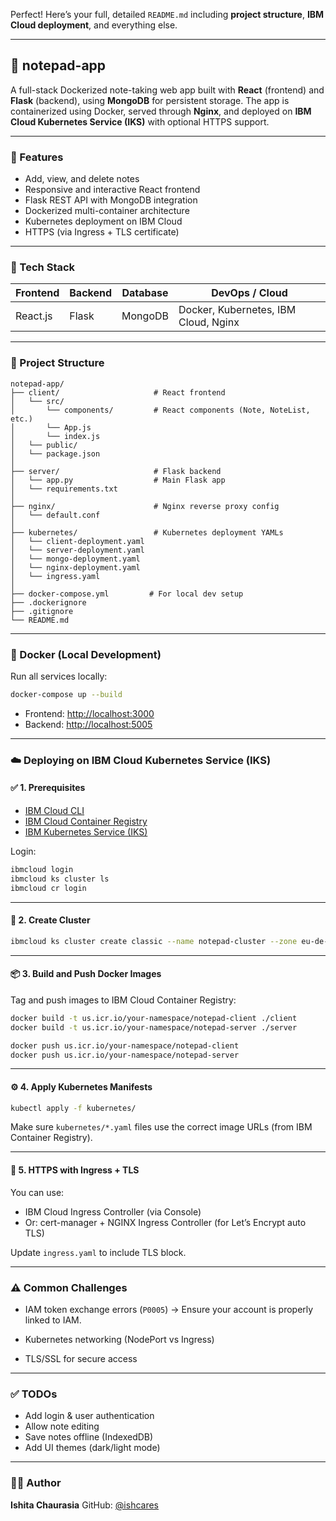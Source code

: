 Perfect! Here’s your full, detailed `README.md` including **project structure**, **IBM Cloud deployment**, and everything else.

---

## 📝 notepad-app

A full-stack Dockerized note-taking web app built with **React** (frontend) and **Flask** (backend), using **MongoDB** for persistent storage. The app is containerized using Docker, served through **Nginx**, and deployed on **IBM Cloud Kubernetes Service (IKS)** with optional HTTPS support.

---

### 📌 Features

* Add, view, and delete notes
* Responsive and interactive React frontend
* Flask REST API with MongoDB integration
* Dockerized multi-container architecture
* Kubernetes deployment on IBM Cloud
* HTTPS (via Ingress + TLS certificate)

---

### 🧱 Tech Stack

| Frontend | Backend | Database | DevOps / Cloud                       |
| -------- | ------- | -------- | ------------------------------------ |
| React.js | Flask   | MongoDB  | Docker, Kubernetes, IBM Cloud, Nginx |

---

### 📂 Project Structure

```
notepad-app/
├── client/                     # React frontend
│   └── src/
│       └── components/         # React components (Note, NoteList, etc.)
│       └── App.js
│       └── index.js
│   └── public/
│   └── package.json
│
├── server/                     # Flask backend
│   └── app.py                  # Main Flask app
│   └── requirements.txt
│
├── nginx/                      # Nginx reverse proxy config
│   └── default.conf
│
├── kubernetes/                 # Kubernetes deployment YAMLs
│   └── client-deployment.yaml
│   └── server-deployment.yaml
│   └── mongo-deployment.yaml
│   └── nginx-deployment.yaml
│   └── ingress.yaml
│
├── docker-compose.yml         # For local dev setup
├── .dockerignore
├── .gitignore
└── README.md
```

---

### 🐳 Docker (Local Development)

Run all services locally:

```bash
docker-compose up --build
```

* Frontend: [http://localhost:3000](http://localhost:3000)
* Backend: [http://localhost:5005](http://localhost:5005)

---

### ☁️ Deploying on IBM Cloud Kubernetes Service (IKS)

#### ✅ 1. Prerequisites

* [IBM Cloud CLI](https://cloud.ibm.com/docs/cli?topic=cli-getting-started)
* [IBM Cloud Container Registry](https://cloud.ibm.com/docs/Registry?topic=Registry-getting-started)
* [IBM Kubernetes Service (IKS)](https://cloud.ibm.com/kubernetes/catalog)

Login:

```bash
ibmcloud login
ibmcloud ks cluster ls
ibmcloud cr login
```

---

#### 🚀 2. Create Cluster

```bash
ibmcloud ks cluster create classic --name notepad-cluster --zone eu-de-1 --workers 1 --flavor bx2.4x16
```

---

#### 📦 3. Build and Push Docker Images

Tag and push images to IBM Cloud Container Registry:

```bash
docker build -t us.icr.io/your-namespace/notepad-client ./client
docker build -t us.icr.io/your-namespace/notepad-server ./server

docker push us.icr.io/your-namespace/notepad-client
docker push us.icr.io/your-namespace/notepad-server
```

---

#### ⚙️ 4. Apply Kubernetes Manifests

```bash
kubectl apply -f kubernetes/
```

Make sure `kubernetes/*.yaml` files use the correct image URLs (from IBM Container Registry).

---

#### 🔐 5. HTTPS with Ingress + TLS

You can use:

* IBM Cloud Ingress Controller (via Console)
* Or: cert-manager + NGINX Ingress Controller (for Let’s Encrypt auto TLS)

Update `ingress.yaml` to include TLS block.

---

### ⚠️ Common Challenges

* IAM token exchange errors (`P0005`)
  → Ensure your account is properly linked to IAM.

* Kubernetes networking (NodePort vs Ingress)

* TLS/SSL for secure access

---

### ✅ TODOs

* Add login & user authentication
* Allow note editing
* Save notes offline (IndexedDB)
* Add UI themes (dark/light mode)

---

### 🧑‍💻 Author

**Ishita Chaurasia**
GitHub: [@ishcares](https://github.com/ishcares)


